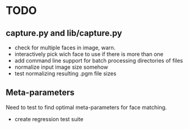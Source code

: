 # TODO

## capture.py and lib/capture.py

* check for multiple faces in image, warn.
* interactively pick wich face to use if there is more than one
* add command line support for batch processing directories of files
* normalize input image size somehow
* test normalizing resulting .pgm file sizes 

## Meta-parameters

Need to test to find optimal meta-parameters for face matching.

* create regression test suite
